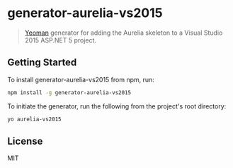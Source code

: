 # generator-aurelia-vs2015

> [Yeoman](http://yeoman.io) generator for adding the Aurelia skeleton to a Visual Studio 2015 ASP.NET 5 project.


## Getting Started

To install generator-aurelia-vs2015 from npm, run:

```bash
npm install -g generator-aurelia-vs2015
```

To initiate the generator, run the following from the project's root directory:

```bash
yo aurelia-vs2015
```


## License

MIT

